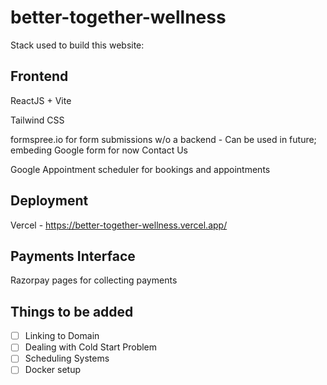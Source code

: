 # better-together-wellness

Stack used to build this website: 

## Frontend

ReactJS + Vite

Tailwind CSS

formspree.io for form submissions w/o a backend - Can be used in future; embeding Google form for now Contact Us

Google Appointment scheduler for bookings and appointments 

## Deployment

Vercel - https://better-together-wellness.vercel.app/

## Payments Interface

Razorpay pages for collecting payments 

## Things to be added
- [ ] Linking to Domain
- [ ] Dealing with Cold Start Problem 
- [ ] Scheduling Systems
- [ ] Docker setup